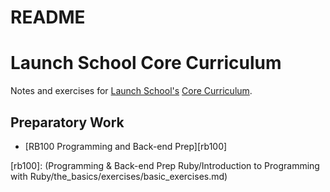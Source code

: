 # README 

# Launch School Core Curriculum

Notes and exercises for [Launch School's][launch-school] [Core Curriculum][core-curriculum].

## Preparatory Work

- [RB100 Programming and Back-end Prep][rb100]





<!-- internal links -->

[rb100]: (Programming & Back-end Prep Ruby/Introduction to Programming with Ruby/the_basics/exercises/basic_exercises.md)

<!-- external links -->

[core-curriculum]: https://launchschool.com/courses
[launch-school]: https://launchschool.com


